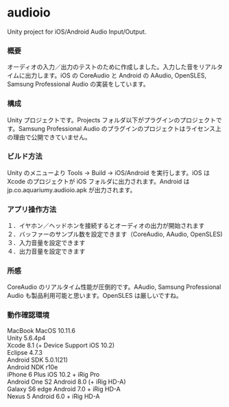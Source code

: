 # audioio
Unity project for iOS/Android Audio Input/Output.

### 概要
オーディオの入力／出力のテストのために作成しました。入力した音をリアルタイムに出力します。iOS の CoreAudio と Android の AAudio, OpenSLES, Samsung Professional Audio の実装をしています。<br>

### 構成
Unity プロジェクトです。Projects フォルダ以下がプラグインのプロジェクトです。Samsung Professional Audio のプラグインのプロジェクトはライセンス上の理由で公開できていません。<br>

### ビルド方法
Unity のメニューより Tools -> Build -> iOS/Android を実行します。iOS は Xcode のプロジェクトが iOS フォルダに出力されます。Android は jp.co.aquariumy.audioio.apk が出力されます。<br>

### アプリ操作方法
１．イヤホン／ヘッドホンを接続するとオーディオの出力が開始されます<br>
２．バッファーのサンプル数を設定できます（CoreAudio, AAudio, OpenSLES)<br>
３．入力音量を設定できます<br>
４．出力音量を設定できます<br>

### 所感
CoreAudio のリアルタイム性能が圧倒的です。AAudio, Samsung Professional Audio も製品利用可能と思います。OpenSLES は厳しいですね。

### 動作確認環境
MacBook MacOS 10.11.6<br>
Unity 5.6.4p4<br>
Xcode 8.1 (+ Device Support iOS 10.2)<br>
Eclipse 4.7.3<br>
Android SDK 5.0.1(21)<br>
Android NDK r10e<br>
iPhone 6 Plus iOS 10.2 + iRig Pro<br>
Android One S2 Android 8.0 (+ iRig HD-A)<br>
Galaxy S6 edge Android 7.0 + iRig HD-A<br>
Nexus 5 Android 6.0 + iRig HD-A<br>
